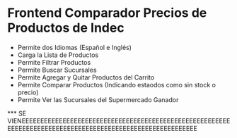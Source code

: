 # Frontend Comparador Precios de Productos de Indec
* Permite dos Idiomas (Español e Inglés)
* Carga la Lista de Productos
* Permite Filtrar Productos
* Permite Buscar Sucursales
* Permite Agregar y Quitar Productos del Carrito
* Permite Comparar Productos (Indicando estaodos como sin stock o precio)
* Permite Ver las Sucursales del Supermercado Ganador

*** SE VIENEEEEEEEEEEEEEEEEEEEEEEEEEEEEEEEEEEEEEEEEEEEEEEEEEEEEEEEEEEEEEEEEEEEEEEEEEEEEEEEEEEEEEEEEEEEEEEEEEEEEEEEEEEE